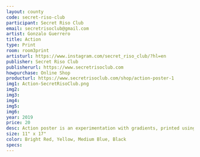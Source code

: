 ```yaml
---
layout: county 
code: secret-riso-club
participant: Secret Riso Club
email: secretrisoclub@gmail.com
artist: Gonzalo Guerrero
title: Action
type: Print
room: room3print
artisturl: https://www.instagram.com/secret_riso_club/?hl=en
publisher: Secret Riso Club
publisherurl: https://www.secretrisoclub.com
howpurchase: Online Shop
producturl: https://www.secretrisoclub.com/shop/action-poster-1
img1: Action-SecretRisoClub.png
img2: 
img3: 
img4: 
img5: 
img6: 
year: 2019
price: 20
desc: Action poster is an experimentation with gradients, printed using a CYMK simulation. The term action is referring to the movement of the shapes in the design.
size: 11" x 17"
color: Bright Red, Yellow, Medium Blue, Black
specs: 
---
```

